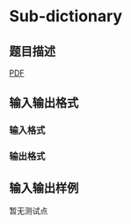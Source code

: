 # Sub-dictionary

## 题目描述

[problemUrl]: https://uva.onlinejudge.org/index.php?option=com_onlinejudge&Itemid=8&category=247&page=show_problem&problem=3670

[PDF](https://uva.onlinejudge.org/external/12/p1229.pdf)

## 输入输出格式

### 输入格式

### 输出格式

## 输入输出样例

暂无测试点

